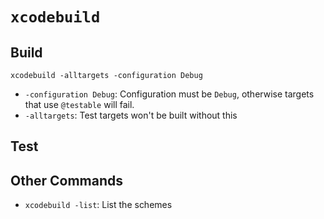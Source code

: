 # `xcodebuild`

## Build

	xcodebuild -alltargets -configuration Debug

* `-configuration Debug`: Configuration must be `Debug`, otherwise targets that use `@testable` will fail.
* `-alltargets`: Test targets won't be built without this


## Test

## Other Commands

* `xcodebuild -list`: List the schemes
